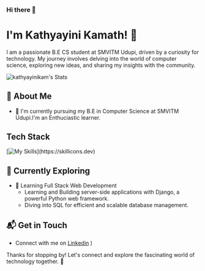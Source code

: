 ### Hi there 👋
# I'm Kathyayini Kamath! 👋

I am a passionate B.E CS student at SMVITM Udupi, driven by a curiosity for technology. My journey involves delving into the world of computer science, exploring new ideas, and sharing my insights with the community.

![kathyayinikam's Stats](https://github-readme-stats.vercel.app/api?username=kathyayinikam&theme=vue-dark&show_icons=true&hide_border=true&count_private=true)

## 🚀 About Me

- 🔭 I'm currently pursuing my B.E in Computer Science at SMVITM Udupi.I'm an Enthuciastic learner.



## Tech Stack
[![My Skills]((https://skillicons.dev/icons?i=html,css,java,django,js,c,python,))](https://skillicons.dev)

## 🌱 Currently Exploring

- 🚀 Learning Full Stack Web Development
  - Learning and Building server-side applications with Django, a powerful Python web framework.
  - Diving into SQL for efficient and scalable database management.


## 📬 Get in Touch

- Connect with me on [Linkedin](www.linkedin.com/in/kathyayini2003)
)


Thanks for stopping by! Let's connect and explore the fascinating world of technology together. 🚀



<!--

Here are some ideas to get you started:

- 🔭 I’m currently working on ...
- 🌱 I’m currently learning ...
- 👯 I’m looking to collaborate on ...
- 🤔 I’m looking for help with ...
- 💬 Ask me about ...
- 📫 How to reach me: ...
- 😄 Pronouns: ...
- ⚡ Fun fact: ...
-->
<!--
**kathyayinikam/kathyayinikam** is a ✨ _special_ ✨ repository because its `README.md` (this file) appears on your GitHub profile.

Here are some ideas to get you started:

- 🔭 I’m currently working on ...
- 🌱 I’m currently learning ...
- 👯 I’m looking to collaborate on ...
- 🤔 I’m looking for help with ...
- 💬 Ask me about ...
- 📫 How to reach me: ...
- 😄 Pronouns: ...
- ⚡ Fun fact: ...
-->
